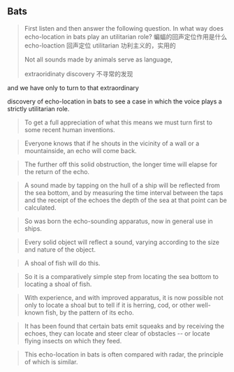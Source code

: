 ## Bats
> First listen and then answer the following question.
> In what way does echo-location in bats play an utilitarian role?
> 蝙蝠的回声定位作用是什么
> echo-loaction 回声定位
> utilitarian 功利主义的，实用的
> 
> 
> 
> Not all sounds made by animals serve as language, 
> 
> extraoridinaty discovery 不寻常的发现
> 

and we have only to turn to that extraordinary
> 
> 
discovery of echo-location in bats to see a case in which the voice plays a strictly utilitarian role.

> 
> 
> 
> 
> To get a full appreciation of what this means we must turn first to some recent human inventions.
> 
 
> Everyone knows that if he shouts in the vicinity of a wall or a mountainside, an echo will come
back.
 
> 
> 
> 
> 
> 
 
> The further off this solid obstruction, the longer time will elapse for the return of the echo.
 
> 
> 
> 
> 
> 
 
> A sound made by tapping on the hull of a ship will be reflected from the sea bottom, and by
measuring the time interval between the taps and the receipt of the echoes the depth of the sea
at that point can be calculated.
 
> 
> 
> 
> 
> 
 
> So was born the echo-sounding apparatus, now in general use in ships.

> 
> 
> 
> 
>  
 
> Every solid object will reflect a sound, varying according to the size and nature of the object.
 
 
> 
> 
> 
> 
> 
> A shoal of fish will do this.
 
 
> 
> 
> 
> 
> 
> So it is a comparatively simple step from locating the sea bottom to locating a shoal of fish.
 
 
> 
> 
> 
> 
> 
> With experience, and with improved apparatus, it is now possible not only to locate a shoal but
to tell if it is herring, cod, or other well-known fish, by the pattern of its echo.
 
> 
> 
> 
> 
> 
 
> It has been found that certain bats emit squeaks and by receiving the echoes, they can locate and
steer clear of obstacles -- or locate flying insects on which they feed.
 
> 
> 
> 
> 
> 
 
> This echo-location in bats is often compared with radar, the principle of which is similar.
 
> 
> 
> 
> 
> 
